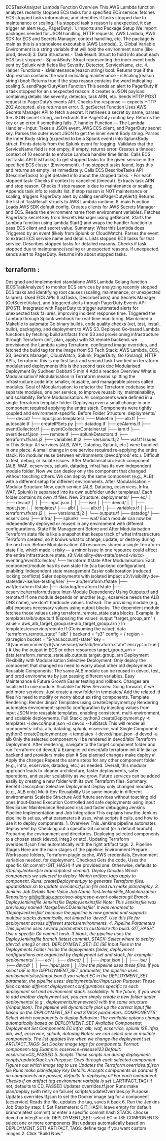 ECSTaskAnalyzer Lambda Function Overview This AWS Lambda function analyzes recently stopped ECS tasks for a specified ECS service. fetches ECS stopped tasks information, and identifies if tasks stopped due to maintenance or scaling. If a stopped task's reason is unexpected, it can trigger an alert (e.g., PagerDuty). 1. Imports and Package Setup We import packages needed for JSON handling, HTTP requests, AWS Lambda, AWS SDK for ECS and Secrets Manager, context handling, etc. The package is main as this is a standalone executable (AWS Lambda). 2. Global Variable Environment is a string variable that will hold the environment name (like prod, devcd) 3. Data Structures - TaskResult: Struct to hold info about each ECS task stopped - SplunkBody: Struct representing the inner event body sent by Splunk with fields like Severity, Detector, ServiceName, etc. 4. Helper Functions - isMaintenance(reason string) bool: Returns true if the stop reason contains the word indicating maintenance - isScaling(reason string) bool: Returns true if the stop reason contains the word indicating scaling 5. sendPagerDutyAlert Function This sends an alert to PagerDuty if a task stopped for an unexpected reason. It creates a JSON payload containing details like severity, detector, task ARN, etc. Sends HTTP POST request to PagerDuty’s events API. Checks the response — expects HTTP 202 Accepted, else returns an error. 6. getSecret Function Uses AWS Secrets Manager API to fetch a secret. It retrieves a secret by name, parses the JSON secret string, and extracts the PagerDuty routing key. Returns the key or an error if something fails. 7. handler Function — The Lambda Handler - Input: Takes a JSON event, AWS ECS client, and PagerDuty secret key. Parses the outer event JSON to get the inner event Body string. Parses the inner Body string (expected to be a Splunk event) into SplunkBody struct. Prints details from the Splunk event for logging. Validates that the ServiceName field is not empty; if empty, returns error. Creates a timeout context of 10 seconds to enforce Lambda handler time limits. Calls ECS ListTasks API (ListTasks) to get stopped tasks for the given service in the specified ECS cluster (Environment). If no stopped tasks found, logs this and returns an empty list immediately. Calls ECS DescribeTasks API (DescribeTasks) to get detailed info about the stopped tasks. - For each stopped task: Checks if context is cancelled (timeout). Extracts task ARN and stop reason. Checks if stop reason is due to maintenance or scaling. Appends task info to results list. If stop reason is NOT maintenance or scaling, triggers PagerDuty alert by calling sendPagerDutyAlert() Returns the list of TaskResult structs to AWS Lambda runtime. 8. main Function Loads AWS SDK default config. Creates clients for AWS Secrets Manager and ECS. Reads the environment name from environment variables. Fetches PagerDuty secret key from Secrets Manager using getSecret. Starts the Lambda function using lambda.Start() and wraps the handler function to pass ECS client and secret value. Summary: What this Lambda does Triggered by an event (likely from Splunk or CloudWatch). Parses the event to extract ECS service name and details. Lists stopped ECS tasks for that service. Describes stopped tasks for detailed reasons. Checks if task stopped due to maintenance/scaling or unexpected reasons. If unexpected, sends alert to PagerDuty. Returns info about stopped tasks.

terraform : 
-----------
Designed and implemented standalone AWS Lambda Golang function (ECSTaskAnalyzer) to monitor ECS services by analyzing recently stopped ECS tasks and identifying root causes (scaling, maintenance, or unexpected failures). Used ECS APIs (ListTasks, DescribeTasks) and Secrets Manager (GetSecretValue), and triggered alerts through PagerDuty Events API (POST). Integrated with PagerDuty to trigger automated alerts for unexpected task failures, improving incident response time. Triggered the Lambda through Splunk webhook for real-time monitoring. Maintained a Makefile to automate Go binary builds, code quality checks (vet, test, install, build), packaging, and deployment to AWS S3. Deployed Go-based Lambda functions by fetching build artifacts from S3 and provisioning infrastructure through Terraform (init, plan, apply) with S3 remote backend. we provisioned the Lambda using Terraform, configured image overrides, and fetched the build tag for the image from S3 Tech Stack: AWS Lambda, ECS, S3, Secrets Manager, CloudWatch, Splunk, PagerDuty, Go (Golang), HTTP APIs, Terraform. this is my first task and second task I worked on terraform modularised deployments this is the second task doc Modularised Deployment By Sudheer Debbati 5 min 4 Add a reaction Overview What is Modularisation? Modularisation in Terraform means splitting the infrastructure code into smaller, reusable, and manageable pieces called modules. Goal of Modularisation: to refactor the Terraform codebase into separate modules, one per service, to improve reusability, maintainability, and scalability. Before Modularisation: All components were defined in a single Terraform template folder. Deploying even a small change in one component required applying the entire stack. Components were tightly coupled and environment-specific. Before Folder Structure: deployments/ └── devcd/ └── input.json templates/ ├── Makefile ├── alb.tf ├── autoscale.tf ├── createIPSets.py ├── datadog.tf ├── ecAlarms.tf ├── eventCollector.tf ├── eventCollectorContainer.tpl ├── iam.tf ├── overrides.tf.json ├── remote.tf ├── splunkDetectors.tf ├── terraform.tfvars.j2 ├── variables.tf.j2 ├── versions.tf.j2 └── waf.tf Issues in This Setup: All services (ALB, WAF, Datadog, Splunk, etc.) were bundled in one place. A small change in one service required re-applying the entire stack. No modular reuse between environments (devcd/prod/ etc.). Difficult to test, debug, or isolate issues. After Modularisation: Each component (ALB, WAF, ecservices, splunk, datadog, infra) has its own independent module folder. Now we can deploy only the component that changed without touching others. We can deploy the same component (e.g., ALB) with a different setup for different environments. After Modularisation – Modular Structure Now, each service (ALB, Datadog, ecservices, Infra, WAF, Splunk) is separated into its own subfolder under templates/. Each folder contains its own .tf files. New Structure: deployments/ ├── ec/ │ ├── devcd/ │ │ ├── input.json │ │ ├── ise/ │ ├── devcd/ │ │ ├── input.json │ │ templates/ ├── alb/ │ ├── alb.tf │ ├── variables.tf │ ├── terraform.tfvars.j2 │ ├── versions.tf.j2 │ └── outputs.tf ├── datadog/ ├── ecservices/ ├── infra/ ├── splunk/ └── waf/ Each module can now be independently deployed or reused in any environment with different configurations. State File Management Before and After Modularisation Terraform state file is like a snapshot that keeps track of what infrastructure Terraform created, so it knows what to change, update, or destroy during the next run. Before Modularisation: All resources shared a single Terraform state file, which made it risky — a minor issue in one resource could affect the entire infrastructure state. s3://visibility-dev-state/devcd-vis/cd-eventing/eventCollector/ └── terraform.tfstate After Modularisation: Each component/module has its own state file (via backend configuration), enabling: Independent state management Easier collaboration (reduced locking conflicts) Safer deployments with isolated impact s3://visibility-dev-state/dev-ise/ise-testing/ise/ ├── alb/terraform.tfstate ├── waf/terraform.tfstate ├── datadog/terraform.tfstate ├── ecservice/terraform.tfstate Inter-Module Dependency Using Outputs.tf and remote.tf If one module depends on another (e.g., ecservice needs the ALB DNS name), we don’t hardcode values. Instead: The providing module (e.g., alb) exposes necessary values using output blocks. The dependent module fetches those values using terraform_remote_state data blocks. Example: In templates/alb/outputs.tf (Exposing the value): output "target_group_arn" { value = aws_alb_target_group.ise-alb_target_group.arn } In templates/ecservice/remote.tf (Consuming the value): data "terraform_remote_state" "alb" { backend = "s3" config = { region = var.region bucket = "${var.account}-state" key = "${var.environment}/${var.service}/ise/alb/terraform.state" encrypt = true } } # Use the output in ECS or other resources target_group_arn = data.terraform_remote_state.alb.outputs.target_group_arn Deployment Flexibility with Modularisation Selective Deployment: Only deploy the component that changed no need to worry about other old deployments Reusable Components: The same ALB module can be reused in devcd, test, and prod environments by just passing different variables. Easy Maintenance & Future Growth Easier testing and rollback. Changes are localized to one module. Scalable for New Services: Going forward, if we add more services: Just create a new folder in templates/ Add the related .tf files No need to modify or worry about existing components. Template Rendering: Render Jinja2 Templates using createDeployment.py Rendering automates environment-specific configuration by injecting values from input JSON into reusable templates, enabling consistent, multi-environment, and scalable deployments. Full Stack: python3 createDeployment.py -t templates -i devcd/input.json -d devcd --fullStack This will render all components: infra, alb, datadog, splunk, ecservice, waf Single Component: python3 createDeployment.py -t templates -i devcd/input.json -d devcd -a alb Only the selected component will be rendered in devcd/alb/ Terraform Deployment: After rendering, navigate to the target component folder and run Terraform: cd devcd/<component> # Example: cd devcd/alb terraform init # Initialize backend and providers make plan # See planned changes make deploy # Apply the changes Repeat the same steps for any other component folder (e.g., infra, ecservice, datadog, etc.) as needed. Overall, this modular approach leads to cleaner architecture, faster deployments, safer operations, and easier scalability as we grow. Future services can be added easily by creating a new folder with its own Terraform files. Summary: Benefit Description Selective Deployment Deploy only changed modules (e.g., ALB only) Multi-Env Reusability Use same module in different environments Scalable Structure Add future services without touching old ones Input-Based Execution Controlled and safe deployments using input files Easier Maintenance Reduced risk and faster debugging Jenkins Pipeline Implementation and Job Integration This explains how the Jenkins pipeline is set up, what parameters it uses, what scripts it calls, and how to use it to deploy components. 1️. Overview This Jenkins pipeline automates deployment by: Checking out a specific Git commit (or a default branch). Preparing the environment and directories. Deploying selected components to a chosen stack (devcd, integ3 or etc). Updating Terraform overides.tf.json files automatically with the right artifact tags. 2️. Pipeline Stages Here are the main stages of the pipeline: Environment Prepare Workspace folders, Terraform plugin cache, AWS credentials, Environment variables needed. for deployment. Checkout Gets the code, Uses the specific Git commit (GIT_HASH) if we provided one. Otherwise, defaults to */DeployJenkinsfile branch(latest commit). Deploy Decides Which components we selected to deploy. Which artifact tags apply to component. Runs: createDeployment.py to generate Terraform files. updateStack.sh to update overides.tf.json file and run make plan/deploy. 3️. Jenkins Job Details Item Value Job Name TestJenkinsFile_Modulerization Repository git@github.com:cisco-sbg/cspe-event-collector.git Branch DeployJenkinsfile Jenkinsfile DeployJenkinsfile Note: This Jenkinsfile was previously named ‘MergeDevCDJenkinsfile'. It was renamed to 'DeployJenkinsfile' because the pipeline is now generic and supports multiple stacks dynamically, not limited to 'devcd'. Use this file for deployment across different stacks/environments. 4️. Pipeline Parameters This pipeline uses several parameters to customize the build: GIT_HASH: Use a specific Git commit hash. If blank, the pipeline uses the DeployJenkinsfile branch (latest commit). STACK: Select where to deploy (devcd, integ3 or etc). DEPLOYMENT_SET: EC ISE Input Files in the Deployments Folder Inside the deployments folder, deployment configurations are organized by deployment set and stack, for example: deployments/ ├── ec/ │ ├── devcd/ │ │ ├── input.json │ │ ├── ise/ │ ├── devcd/ │ │ ├── input.json │ │ How the pipeline uses these files: If you select ISE in the DEPLOYMENT_SET parameter, the pipeline uses: deployments/ise/<STACK>/input.json If you select EC in the DEPLOYMENT_SET parameter, the pipeline uses: deployments/ec/<STACK>/input.json Purpose: These files contain different deployment configurations specific to each deployment set and environment stack. scalability: In the future, if you want to add another deployment set, you can simply create a new folder under deployments/ (e.g., deployments/mynewset/) with the same structure (<deployment set>/<stack>/input.json). The pipeline will dynamically pick up the correct input file based on the DEPLOYMENT_SET and STACK parameters. COMPONENTS: Select which components to deploy Behavior: The available options change automatically based on DEPLOYMENT_SET Available Components: Deployment Set Components EC infra, alb, waf, ecservice, splunk ISE infra, alb, waf, ecservice, splunk, datadog Notes: we can select one or multiple components. The list updates live when we change the deployment set. ARTIFACT_TAGS: Set Docker image tags for components. Format: component=tag Example: ecservice=release123 Default: ecservice=CD_PASSED 5️. Scripts These scripts run during deployment: scripts/updateStack.sh Purpose: Goes through each selected component Figures out which image tag to use Updates the Terraform overrides.tf.json file Runs make plan/deploy Key Details: Accepts components as params If no components are passed, defaults to deploying all For each component: Checks if an artifact tag environment variable is set (*_ARTIFACT_TAG) If not, defaults to CD_PASSED Updates overrides.tf.json Runs make plan/deploy (with retry on failure) scripts/updateOverrides.py Purpose: Updates overrides.tf.json to set the Docker image tag for a component (ecservice) Reads the file, updates the tag, saves it back 6️. Run the Jenkins Job Step by step: 1️. Set Parameters: GIT_HASH: leave empty for default branch(latest commit) or enter a specific commit hash STACK: choose devcd or integ3 or etc DEPLOYMENT_SET: select EC or ISE COMPONENTS: select one or more components (list updates automatically based on DEPLOYMENT_SET) ARTIFACT_TAGS: define tags if you want custom images 2️. Click “Build Now.”
